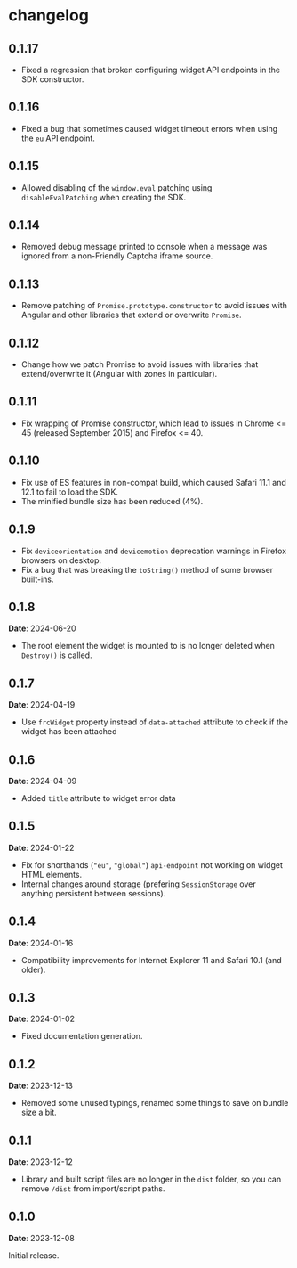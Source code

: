 # changelog

## 0.1.17

* Fixed a regression that broken configuring widget API endpoints in the SDK constructor.

## 0.1.16

* Fixed a bug that sometimes caused widget timeout errors when using the `eu` API endpoint.

## 0.1.15

* Allowed disabling of the `window.eval` patching using `disableEvalPatching` when creating the SDK.

## 0.1.14

* Removed debug message printed to console when a message was ignored from a non-Friendly Captcha iframe source.

## 0.1.13

* Remove patching of `Promise.prototype.constructor` to avoid issues with Angular and other libraries that extend or overwrite `Promise`.

## 0.1.12

* Change how we patch Promise to avoid issues with libraries that extend/overwrite it (Angular with zones in particular).

## 0.1.11

* Fix wrapping of Promise constructor, which lead to issues in Chrome <= 45 (released September 2015) and Firefox <= 40.

## 0.1.10

* Fix use of ES features in non-compat build, which caused Safari 11.1 and 12.1 to fail to load the SDK.
* The minified bundle size has been reduced (4%).

## 0.1.9

* Fix `deviceorientation` and `devicemotion` deprecation warnings in Firefox browsers on desktop.
* Fix a bug that was breaking the `toString()` method of some browser built-ins.

## 0.1.8
**Date**: 2024-06-20

* The root element the widget is mounted to is no longer deleted when `Destroy()` is called.

## 0.1.7
**Date**: 2024-04-19

* Use `frcWidget` property instead of `data-attached` attribute to check if the widget has been attached

## 0.1.6
**Date**: 2024-04-09

* Added `title` attribute to widget error data

## 0.1.5
**Date**: 2024-01-22

* Fix for shorthands (`"eu"`, `"global"`) `api-endpoint` not working on widget HTML elements.
* Internal changes around storage (prefering `SessionStorage` over anything persistent between sessions).

## 0.1.4
**Date**: 2024-01-16

* Compatibility improvements for Internet Explorer 11 and Safari 10.1 (and older).

## 0.1.3
**Date**: 2024-01-02

* Fixed documentation generation.

## 0.1.2
**Date**: 2023-12-13

* Removed some unused typings, renamed some things to save on bundle size a bit.

## 0.1.1
**Date**: 2023-12-12

* Library and built script files are no longer in the `dist` folder, so you can remove `/dist` from import/script paths.

## 0.1.0
**Date**: 2023-12-08

Initial release.
